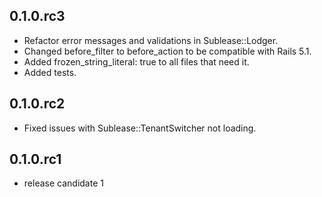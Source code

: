 0.1.0.rc3
-----
* Refactor error messages and validations in Sublease::Lodger.
* Changed before_filter to before_action to be compatible with Rails 5.1.
* Added frozen_string_literal: true to all files that need it.
* Added tests.

0.1.0.rc2
-----
* Fixed issues with Sublease::TenantSwitcher not loading.

0.1.0.rc1
-----
* release candidate 1